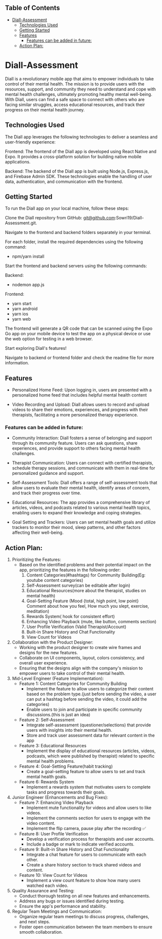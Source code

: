 ## Table of Contents
- [Diall-Assessment](#diall-assessment)
  - [Technologies Used](#technologies-used)
  - [Getting Started](#getting-started)
  - [Features](#features)
    - [Features can be added in future:](#features-can-be-added-in-future)
  - [Action Plan:](#action-plan)
# Diall-Assessment

Diall is a revolutionary mobile app that aims to empower individuals to take control of their mental health. The mission is to provide users with the resources, support, and community they need to understand and cope with mental health challenges, ultimately promoting healthy mental well-being. With Diall, users can find a safe space to connect with others who are facing similar struggles, access educational resources, and track their progress on their mental health journey.

## Technologies Used

The Diall app leverages the following technologies to deliver a seamless and user-friendly experience:

Frontend: The frontend of the Diall app is developed using React Native and Expo. It provides a cross-platform solution for building native mobile applications.

Backend: The backend of the Diall app is built using Node.js, Express.js, and Firebase Admin SDK. These technologies enable the handling of user data, authentication, and communication with the frontend.

## Getting Started
To run the Diall app on your local machine, follow these steps:

Clone the Diall repository from GitHub: git@github.com:Sowri19/Diall-Assessment.git.

Navigate to the frontend and backend folders separately in your terminal.

For each folder, install the required dependencies using the following command:

- npm/yarn install

Start the frontend and backend servers using the following commands:

Backend:
- nodemon app.js

Frontend:
- yarn start
- yarn android
- yarn ios
- yarn web

The frontend will generate a QR code that can be scanned using the Expo Go app on your mobile device to test the app on a physical device or use the web option for testing in a web browser.

Start exploring Diall's features!

Navigate to backend or frontend folder and check the readme file for more information.

## Features
- Personalized Home Feed: Upon logging in, users are presented with a personalized home feed that includes helpful mental health content

- Video Recording and Upload: Diall allows users to record and upload videos to share their emotions, experiences, and progress with their therapists, facilitating a more personalized therapy experience.
  
### Features can be added in future:
- Community Interaction: Diall fosters a sense of belonging and support through its community feature. Users can ask questions, share experiences, and provide support to others facing mental health challenges.

- Therapist Communication: Users can connect with certified therapists, schedule therapy sessions, and communicate with them in real-time for personalized guidance and support.

- Self-Assessment Tools: Diall offers a range of self-assessment tools that allow users to evaluate their mental health, identify areas of concern, and track their progress over time.

- Educational Resources: The app provides a comprehensive library of articles, videos, and podcasts related to various mental health topics, enabling users to expand their knowledge and coping strategies.

- Goal Setting and Trackers: Users can set mental health goals and utilize trackers to monitor their mood, sleep patterns, and other factors affecting their well-being.

 ## Action Plan:
1. Prioritizing the Features:
    - Based on the identified problems and their potential impact on the app, prioritizing the features in the following order:
        1. Content Categories(#hashtags) for Community Building(Eg: youtube content categories)
        2. Self-Assessment survey(can be editable after login)
        3. Educational Resources(more about the therapist, studies on mental health)
        4. Goal-Setting Feature (Mood {total, high point, low point} Comment about how you feel, How much you  slept, exercise, meditation)
        5. Rewards System( hook for consistent effort)
        6. Enhancing Video Playback (mute, like button, comments section)
        7. User Profile Verification (Valid Therapist/Account)
        8. Built-in Share History and Chat Functionality
        9. View Count for Videos
2. Collaboration with the Product Designer:
    - Working with the product designer to create wire frames and designs for the new features.
    - Collaborate on UI components, layout, colors consistency,  and overall user experience.
    - Ensuring that the designs align with the company's mission to empower users to take control of their mental health.
3. Mid-Level Engineer (Feature Implementation):
    - Feature 1: Content Categories for Community Building
        - Implement the feature to allow users to categorize their content based on the problem type.(just before sending the video, a user can put a hashtag before sending the video, it could add the categories)
        - Enable users to join and participate in specific community discussions.(this is just an idea)
    - Feature 2: Self-Assessment
        - Integrate self-assessment (questioner/selections) that provide users with insights into their mental health.
        - Store and track user assessment data for relevant content in the app
    - Feature 3: Educational Resources
        - Implement the display of educational resources (articles, videos, podcasts, which were published by therapist) related to specific mental health problems.
    - Feature 4: Goal-Setting Feature(habit tracking)
        - Create a goal-setting feature to allow users to set and track mental health goals.
    - Feature 6: Rewards System
        - Implement a rewards system that motivates users to complete tasks and progress towards their goals.
4. Junior Engineer (Enhancements and Bug Fixes):
    - Feature 7: Enhancing Video Playback
        - Implement mute functionality for videos and allow users to like videos.
        - Implement the comments section for users to engage with the video content.
        - Implement the flip camera, pause play after the recording ✅
    - Feature 8: User Profile Verification
        - Develop a verification process for therapists and user accounts.
        - Include a badge or mark to indicate verified accounts.
    - Feature 9: Built-in Share History and Chat Functionality
        - Integrate a chat feature for users to communicate with each other.
        - Create a share history section to track shared videos and content.
    - Feature 10: View Count for Videos
        - Implement a view count feature to show how many users watched each video.
5. Quality Assurance and Testing:
    - Conduct thorough testing on all new features and enhancements.
    - Address any bugs or issues identified during testing.
    - Ensure the app's performance and stability.
6. Regular Team Meetings and Communication:
    - Organize regular team meetings to discuss progress, challenges, and next steps.
    - Foster open communication between the team members to ensure smooth collaboration.